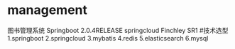 # management
图书管理系统
Springboot 2.0.4RELEASE  springcloud  Finchley SR1
#技术选型
1.springboot
2.springcloud
3.mybatis
4.redis
5.elasticsearch
6.mysql
